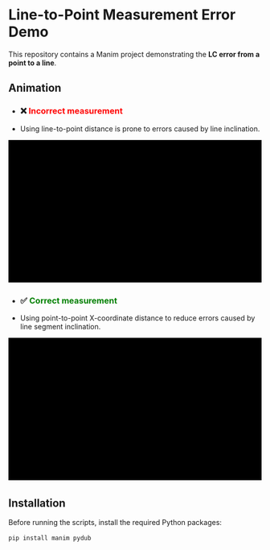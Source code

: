 # Line-to-Point Measurement Error Demo

This repository contains a Manim project demonstrating the **LC error from a point to a line**.

## Animation

- ### ❌ <span style="color:red">Incorrect measurement</span>
- Using line-to-point distance is prone to errors caused by line inclination.

![LC Error Animation](output/videos/run/480p15/MeasurementErrorLC_ManimCE_v0.19.0.gif)

- ### ✅ <span style="color:green">Correct measurement</span>
- Using point-to-point X-coordinate distance to reduce errors caused by line segment inclination.

![DX Correct Animation](output/videos/run2/480p15/MeasurementDx_ManimCE_v0.19.0.gif)

## Installation

Before running the scripts, install the required Python packages:

```bash
pip install manim pydub
